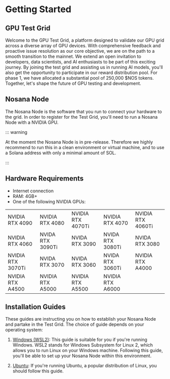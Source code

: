 # Getting Started
## GPU Test Grid
Welcome to the GPU Test Grid, a platform designed to validate our GPU grid across a diverse array of GPU devices. With comprehensive feedback and proactive issue resolution as our core objective, we are on the path to a smooth transition to the mainnet. We extend an open invitation to developers, data scientists, and AI enthusiasts to be part of this exciting journey. By joining the test grid and assisting us in running AI models, you'll also get the opportunity to participate in our reward distribution pool. For phase 1, we have allocated a substantial pool of 250,000 $NOS tokens. Together, let's shape the future of GPU testing and development.

## Nosana Node
The Nosana Node is the software that you run to connect your hardware to the grid.
In order to register for the Test Grid, you'll need to run a Nosana Node with a NVIDIA GPU.

::: warning

At the moment the Nosana Node is in pre-release. Therefore we highly recommend to run this in a clean environment or virtual machine, and to use a Solana address with only a minimal amount of SOL.

:::

## Hardware Requirements

- Internet connection
- RAM: 4GB+
- One of the following NVIDIA GPUs:

|                   |                  |                   |                  |                   |
|-------------------|------------------|-------------------|------------------|-------------------|
| NVIDIA RTX 4090   | NVIDIA RTX 4080  | NVIDIA RTX 4070Ti | NVIDIA RTX 4070  | NVIDIA RTX 4060Ti |
| NVIDIA RTX 4060   | NVIDA RTX 3090Ti | NVIDA RTX 3090    | NVIDA RTX 3080Ti | NVIDA RTX 3080    |
| NVIDIA RTX 3070Ti | NVIDA RTX 3070   | NVIDA RTX 3060    | NVIDA RTX 3060Ti | NVIDIA RTX A4000  |
| NVIDIA RTX A4500  | NVIDIA RTX A5000 | NVIDIA RTX A5500  | NVIDIA RTX A6000 |                   |

<!-- ## Software Requirements
You will need to install the following to get started with a Nosana Node:

- [Ubuntu (>20.04) or Windows (with Ubuntu 22.04 on WSL2)](https://ubuntu.com/tutorials/install-ubuntu-on-wsl2-on-windows-11-with-gui-support#3-download-ubuntu)
- [Docker (Required)](https://docs.docker.com/desktop/linux/install/)
  - [Podman (Optional - Required for WSL2)](https://software.opensuse.org//download.html?project=devel%3Akubic%3Alibcontainers%3Aunstable&package=podman)
- [NVIDIA Drivers (Required)](https://www.linuxbabe.com/ubuntu/install-nvidia-driver-ubuntu)
- [NVIDIA Container Toolkit (Required)](https://docs.nvidia.com/datacenter/cloud-native/container-toolkit/latest/install-guide.html)
- [Solana Tool Suite (Optional)](https://docs.solana.com/cli/install-solana-cli-tools) -->

## Installation Guides

These guides are instructing you on how to establish your Nosana Node and partake in the Test Grid. The choice of guide depends on your operating system:

1. [Windows (WSL2)](/nodes/testgrid-windows): This guide is suitable for you if you're running Windows. WSL2 stands for Windows Subsystem for Linux 2, which allows you to run Linux on your Windows machine. Following this guide, you'll be able to set up your Nosana Node within this environment.

2. [Ubuntu](/nodes/testgrid-ubuntu): If you're running Ubuntu, a popular distribution of Linux, you should follow this guide.
